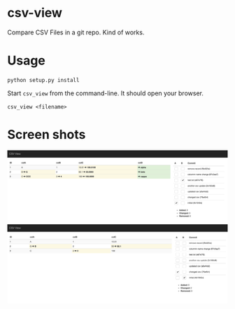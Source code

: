 # csv-view

Compare CSV Files in a git repo. Kind of works.

# Usage

```
python setup.py install
```

Start `csv_view` from the command-line. It should open your browser.

```
csv_view <filename> 
```


# Screen shots

![csv_view](screenshots/csv_view.png)
![csv_view](screenshots/csv_view_2.png)